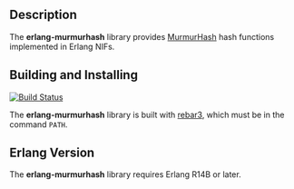 ## Description

The **erlang-murmurhash** library provides [MurmurHash](http://code.google.com/p/smhasher/) hash functions implemented in Erlang NIFs.

## Building and Installing

[![Build Status](https://travis-ci.org/thekvs/erlang-murmurhash.svg?branch=master)](https://travis-ci.org/thekvs/erlang-murmurhash)

The **erlang-murmurhash** library is built with [rebar3](https://rebar3.org), which must be in the command `PATH`.

## Erlang Version

The **erlang-murmurhash** library requires Erlang R14B or later.
